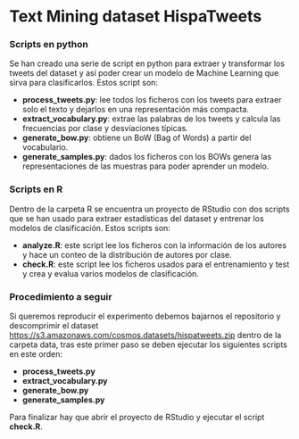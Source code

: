 # Text Mining dataset HispaTweets

### Scripts en python

Se han creado una serie de script en python para extraer y transformar los tweets del dataset y así poder crear un modelo de Machine Learning que sirva para clasificarlos. Estos script son:

* **process_tweets.py**: lee todos los ficheros con los tweets para extraer solo el texto y dejarlos en una representación más compacta.
* **extract_vocabulary.py**: extrae las palabras de los tweets y calcula las frecuencias por clase y desviaciones típicas.
* **generate_bow.py**: obtiene un BoW (Bag of Words) a partir del vocabulario.
* **generate_samples.py**: dados los ficheros con los BOWs genera las representaciones de las muestras para poder aprender un modelo.

### Scripts en R

Dentro de la carpeta R se encuentra un proyecto de RStudio con dos scripts que se han usado para extraer estadísticas del dataset y entrenar los modelos de clasificación. Estos scripts son:

* **analyze.R**: este script lee los ficheros con la información de los autores y hace un conteo de la distribución de autores por clase.
* **check.R**: este script lee los ficheros usados para el entrenamiento y test y crea y evalua varios modelos de clasificación.

### Procedimiento a seguir

Si queremos reproducir el experimento debemos bajarnos el repositorio y descomprimir el dataset https://s3.amazonaws.com/cosmos.datasets/hispatweets.zip dentro de la carpeta data, tras este primer paso se deben ejecutar los siguientes scripts en este orden:

* **process_tweets.py**
* **extract_vocabulary.py**
* **generate_bow.py**
* **generate_samples.py**

Para finalizar hay que abrir el proyecto de RStudio y ejecutar el script **check.R**.
